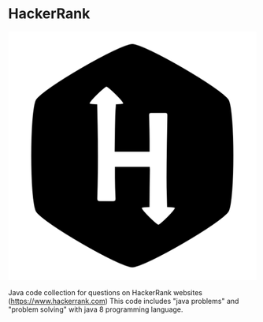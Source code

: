 # HackerRank
![Screenshot](https://github.com/fajri-rasid1st/HackerRank/blob/master/asset/160_Hackerrank_logo_logos-512.png)

 Java code collection for questions on HackerRank websites (https://www.hackerrank.com)
 This code includes "java problems" and "problem solving" with java 8 programming language.
 
